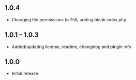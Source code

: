1.0.4
-----
- Changing file permissions to 755, adding blank index.php


1.0.1 - 1.0.3
-------------
- Added/updating license, readme, changelog and plugin info


1.0.0
-----
- Initial release
